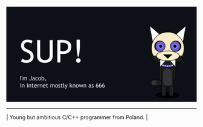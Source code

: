 ![image](https://github.com/I6-6-6I/I6-6-6I/blob/main/Mascot-Waveing-Banner.gif)
- - -
| Young but ambitious C/C++ programmer from Poland. |
